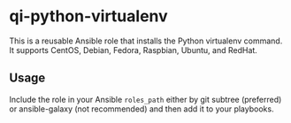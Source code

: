 # qi-python-virtualenv

This is a reusable Ansible role that installs the Python virtualenv command.
It supports CentOS, Debian, Fedora, Raspbian, Ubuntu, and RedHat.

## Usage

Include the role in your Ansible `roles_path` either by git subtree (preferred) or ansible-galaxy (not recommended) and then add it to your playbooks.
